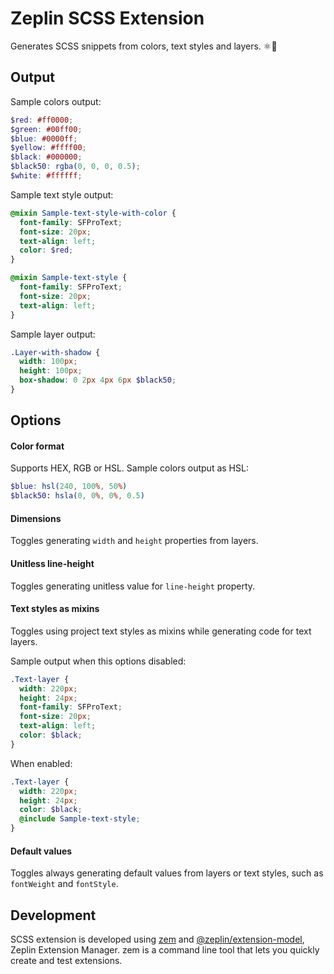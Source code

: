 # Zeplin SCSS Extension

Generates SCSS snippets from colors, text styles and layers. ⚛️📱

## Output
Sample colors output:
```scss
$red: #ff0000;
$green: #00ff00;
$blue: #0000ff;
$yellow: #ffff00;
$black: #000000;
$black50: rgba(0, 0, 0, 0.5);
$white: #ffffff;
```

Sample text style output:
```scss
@mixin Sample-text-style-with-color {
  font-family: SFProText;
  font-size: 20px;
  text-align: left;
  color: $red;
}

@mixin Sample-text-style {
  font-family: SFProText;
  font-size: 20px;
  text-align: left;
}
```

Sample layer output:
```scss
.Layer-with-shadow {
  width: 100px;
  height: 100px;
  box-shadow: 0 2px 4px 6px $black50;
}
```

## Options

#### Color format

Supports HEX, RGB or HSL. Sample colors output as HSL:
```scss
$blue: hsl(240, 100%, 50%)
$black50: hsla(0, 0%, 0%, 0.5)
```

#### Dimensions

Toggles generating `width` and `height` properties from layers.

#### Unitless line-height

Toggles generating unitless value for `line-height` property.

#### Text styles as mixins

Toggles using project text styles as mixins while generating code for text layers.

Sample output when this options disabled:
```scss
.Text-layer {
  width: 220px;
  height: 24px;
  font-family: SFProText;
  font-size: 20px;
  text-align: left;
  color: $black;
}
```

When enabled:
```scss
.Text-layer {
  width: 220px;
  height: 24px;
  color: $black;
  @include Sample-text-style;
}
```

#### Default values

Toggles always generating default values from layers or text styles, such as `fontWeight` and `fontStyle`.

## Development

SCSS extension is developed using [zem](https://github.com/zeplin/zem) and [@zeplin/extension-model](https://zeplin.github.io/extension-model/), Zeplin Extension Manager. zem is a command line
tool that lets you quickly create and test extensions.
